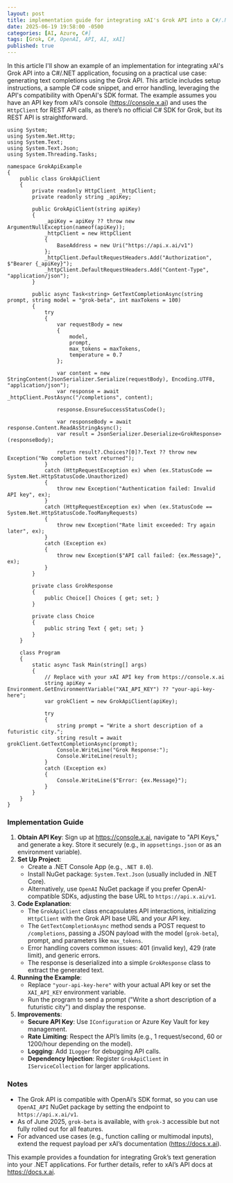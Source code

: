 ```yaml
---
layout: post
title: implementation guide for integrating xAI's Grok API into a C#/.NET application
date: 2025-06-19 19:58:00 -0500
categories: [AI, Azure, C#]
tags: [Grok, C#, OpenAI, API, AI, xAI]
published: true
---
```


In this article I'll show an example of an implementation for integrating xAI's Grok API into a C#/.NET application, focusing on a practical use case: generating text completions using the Grok API. This article includes setup instructions, a sample C# code snippet, and error handling, leveraging the API's compatibility with OpenAI's SDK format. The example assumes you have an API key from xAI’s console (https://console.x.ai) and uses the `HttpClient` for REST API calls, as there’s no official C# SDK for Grok, but its REST API is straightforward.

```x-csharp
using System;
using System.Net.Http;
using System.Text;
using System.Text.Json;
using System.Threading.Tasks;

namespace GrokApiExample
{
    public class GrokApiClient
    {
        private readonly HttpClient _httpClient;
        private readonly string _apiKey;

        public GrokApiClient(string apiKey)
        {
            _apiKey = apiKey ?? throw new ArgumentNullException(nameof(apiKey));
            _httpClient = new HttpClient
            {
                BaseAddress = new Uri("https://api.x.ai/v1")
            };
            _httpClient.DefaultRequestHeaders.Add("Authorization", $"Bearer {_apiKey}");
            _httpClient.DefaultRequestHeaders.Add("Content-Type", "application/json");
        }

        public async Task<string> GetTextCompletionAsync(string prompt, string model = "grok-beta", int maxTokens = 100)
        {
            try
            {
                var requestBody = new
                {
                    model,
                    prompt,
                    max_tokens = maxTokens,
                    temperature = 0.7
                };

                var content = new StringContent(JsonSerializer.Serialize(requestBody), Encoding.UTF8, "application/json");
                var response = await _httpClient.PostAsync("/completions", content);
                
                response.EnsureSuccessStatusCode();
                
                var responseBody = await response.Content.ReadAsStringAsync();
                var result = JsonSerializer.Deserialize<GrokResponse>(responseBody);
                
                return result?.Choices?[0]?.Text ?? throw new Exception("No completion text returned");
            }
            catch (HttpRequestException ex) when (ex.StatusCode == System.Net.HttpStatusCode.Unauthorized)
            {
                throw new Exception("Authentication failed: Invalid API key", ex);
            }
            catch (HttpRequestException ex) when (ex.StatusCode == System.Net.HttpStatusCode.TooManyRequests)
            {
                throw new Exception("Rate limit exceeded: Try again later", ex);
            }
            catch (Exception ex)
            {
                throw new Exception($"API call failed: {ex.Message}", ex);
            }
        }

        private class GrokResponse
        {
            public Choice[] Choices { get; set; }
        }

        private class Choice
        {
            public string Text { get; set; }
        }
    }

    class Program
    {
        static async Task Main(string[] args)
        {
            // Replace with your xAI API key from https://console.x.ai
            string apiKey = Environment.GetEnvironmentVariable("XAI_API_KEY") ?? "your-api-key-here";
            var grokClient = new GrokApiClient(apiKey);

            try
            {
                string prompt = "Write a short description of a futuristic city.";
                string result = await grokClient.GetTextCompletionAsync(prompt);
                Console.WriteLine("Grok Response:");
                Console.WriteLine(result);
            }
            catch (Exception ex)
            {
                Console.WriteLine($"Error: {ex.Message}");
            }
        }
    }
}
```

### Implementation Guide
1. **Obtain API Key**: Sign up at https://console.x.ai, navigate to "API Keys," and generate a key. Store it securely (e.g., in `appsettings.json` or as an environment variable).
2. **Set Up Project**:
   - Create a .NET Console App (e.g., `.NET 8.0`).
   - Install NuGet package: `System.Text.Json` (usually included in .NET Core).
   - Alternatively, use `OpenAI` NuGet package if you prefer OpenAI-compatible SDKs, adjusting the base URL to `https://api.x.ai/v1`.
3. **Code Explanation**:
   - The `GrokApiClient` class encapsulates API interactions, initializing `HttpClient` with the Grok API base URL and your API key.
   - The `GetTextCompletionAsync` method sends a POST request to `/completions`, passing a JSON payload with the model (`grok-beta`), prompt, and parameters like `max_tokens`.
   - Error handling covers common issues: 401 (invalid key), 429 (rate limit), and generic errors.
   - The response is deserialized into a simple `GrokResponse` class to extract the generated text.
4. **Running the Example**:
   - Replace `"your-api-key-here"` with your actual API key or set the `XAI_API_KEY` environment variable.
   - Run the program to send a prompt ("Write a short description of a futuristic city") and display the response.
5. **Improvements**:
   - **Secure API Key**: Use `IConfiguration` or Azure Key Vault for key management.
   - **Rate Limiting**: Respect the API’s limits (e.g., 1 request/second, 60 or 1200/hour depending on the model).[](https://www.merge.dev/blog/grok-api-key)
   - **Logging**: Add `ILogger` for debugging API calls.
   - **Dependency Injection**: Register `GrokApiClient` in `IServiceCollection` for larger applications.

### Notes
- The Grok API is compatible with OpenAI’s SDK format, so you can use `OpenAI_API` NuGet package by setting the endpoint to `https://api.x.ai/v1`.[](https://x.ai/news/api)
- As of June 2025, `grok-beta` is available, with `grok-3` accessible but not fully rolled out for all features.[](https://x.ai/news/api)
- For advanced use cases (e.g., function calling or multimodal inputs), extend the request payload per xAI’s documentation (https://docs.x.ai).[](https://docs.x.ai/docs/api-reference)

This example provides a foundation for integrating Grok’s text generation into your .NET applications. For further details, refer to xAI’s API docs at https://docs.x.ai.
